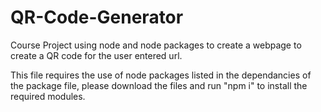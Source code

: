 # QR-Code-Generator
Course Project using node and node packages to create a webpage to create a QR code for the user entered url.

This file requires the use of node packages listed in the dependancies of the package file, please download the files and run "npm i" to install the required modules.
